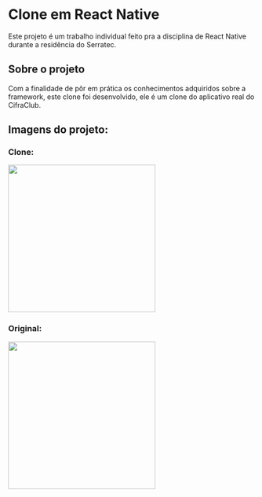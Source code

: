 # Clone em React Native

Este projeto é um trabalho individual feito pra a disciplina de React Native durante a residência do Serratec.

## Sobre o projeto

Com a finalidade de pôr em prática os conhecimentos adquiridos sobre a framework, este clone foi desenvolvido, ele é um clone do aplicativo real do CifraClub.

## Imagens do projeto:

### Clone:
<img width='300' src="./assets/CloneCifraClub.gif"/>

### Original:
<img width='300' src="./assets/CifraClubOriginal.gif"/>
